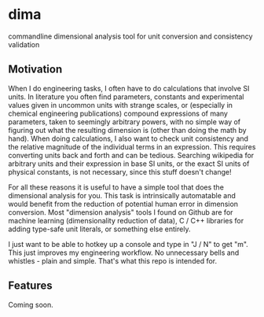 # dima
commandline dimensional analysis tool for unit conversion and consistency validation

## Motivation
When I do engineering tasks, I often have to do calculations that involve SI units. In literature you often find parameters, constants and experimental values given in uncommon units with strange scales, or (especially in chemical engineering publications) compound expressions of many parameters, taken to seemingly arbitrary powers, with no simple way of figuring out what the resulting dimension is (other than doing the math by hand). When doing calculations, I also want to check unit consistency and the relative magnitude of the individual terms in an expression. This requires converting units back and forth and can be tedious. Searching wikipedia for arbitrary units and their expression in base SI units, or the exact SI units of physical constants, is not necessary, since this stuff doesn't change!

For all these reasons it is useful to have a simple tool that does the dimensional analysis for you. This task is intrinsically automatable and would benefit from the reduction of potential human error in dimension conversion. Most "dimension analysis" tools I found on Github are for machine learning (dimensionality reduction of data), C / C++ libraries for adding type-safe unit literals, or something else entirely.

I just want to be able to hotkey up a console and type in "J / N" to get "m". This just improves my engineering workflow. No unnecessary bells and whistles - plain and simple. That's what this repo is intended for.

## Features 
Coming soon.
